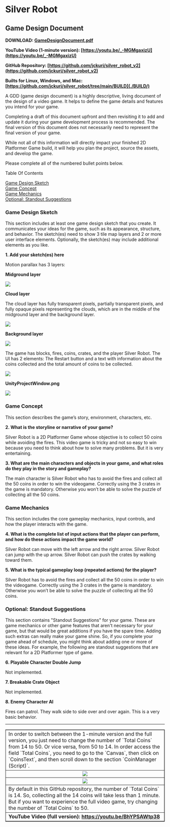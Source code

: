 # Silver Robot

## Game Design Document

**DOWNLOAD: [GameDesignDocument.pdf](./GameDesignDocument.pdf)**



**YouTube Video (1-minute version): [https://youtu.be/_-MGMgaxizU](https://youtu.be/_-MGMgaxizU)**

**GitHub Repository: [https://github.com/jckuri/silver_robot_v2](https://github.com/jckuri/silver_robot_v2)**

**Builts for Linux, Windows, and Mac: [https://github.com/jckuri/silver_robot/tree/main/BUILD](./BUILD/)**

A GDD (game design document) is a highly descriptive, living document of the design of a video game. It helps to define the game details and features you intend for your game.

Completing a draft of this document upfront and then revisiting it to add and update it during your game development process is recommended. The final version of this document does not necessarily need to represent the final version of your game.

While not all of this information will directly impact your finished 2D Platformer Game build, it will help you plan the project, source the assets, and develop the game.

Please complete all of the numbered bullet points below. 

Table Of Contents

[Game Design Sketch](#game-design-sketch)<br/>
[Game Concept](#game-concept)<br/>
[Game Mechanics](#game-mechanics)<br/>
[Optional: Standout Suggestions](#optional-standout-suggestions)<br/>

### Game Design Sketch

This section includes at least one game design sketch that you create. It communicates your ideas for the game, such as its appearance, structure, and behavior. The sketch(es) need to show 3 tile map layers and 2 or more user interface elements. Optionally, the sketch(es) may include additional elements as you like. 

**1. Add your sketch(es) here**

Motion parallax has 3 layers:

**Midground layer**

<img src="images/tilemap.png"/>

**Cloud layer**

The cloud layer has fully transparent pixels, partially transparent pixels, and fully opaque pixels representing the clouds, which are in the middle of the midground layer and the background layer.

<img src="images/clouds.png"/>

**Background layer**

<img src="images/woods.png"/>

The game has blocks, fires, coins, crates, and the player Silver Robot. The UI has 2 elements: The Restart button and a text with information about the coins collected and the total amount of coins to be collected.

<img src="images/game.png"/>

**UnityProjectWindow.png**

<img src="UnityProjectWindow.png"/>



### Game Concept

This section describes the game’s story, environment, characters, etc.

**2. What is the storyline or narrative of your game?**

Silver Robot is a 2D Platformer Game whose objective is to collect 50 coins while avoiding the fires. This video game is tricky and not so easy to win because you need to think about how to solve many problems. But it is very entertaining.


**3. What are the main characters and objects in your game, and what roles do they play in the story and gameplay?**

The main character is Silver Robot who has to avoid the fires and collect all the 50 coins in order to win the videogame. Correctly using the 3 crates in the game is mandatory. Otherwise you won’t be able to solve the puzzle of collecting all the 50 coins.


### Game Mechanics

This section includes the core gameplay mechanics, input controls, and how the player interacts with the game.

**4. What is the complete list of input actions that the player can perform, and how do these actions impact the game world?**

Silver Robot can move with the left arrow and the right arrow. Silver Robot can jump with the up arrow. Silver Robot can push the crates by walking toward them.


**5. What is the typical gameplay loop (repeated actions) for the player?**

Silver Robot has to avoid the fires and collect all the 50 coins in order to win the videogame. Correctly using the 3 crates in the game is mandatory. Otherwise you won’t be able to solve the puzzle of collecting all the 50 coins.



### Optional: Standout Suggestions

This section contains "Standout Suggestions" for your game. These are game mechanics or other game features that aren't necessary for your game, but that would be great additions if you have the spare time. Adding such extras can really make your game shine. So, if you complete your game ahead of schedule, you might think about adding one or more of these ideas. For example, the following are standout suggestions that are relevant for a 2D Platformer type of game. 

**6. Playable Character Double Jump**

Not implemented.

**7. Breakable Crate Object**

Not implemented.

**8. Enemy Character AI**

Fires can patrol. They walk side to side over and over again. This is a very basic behavior.

---------------------------

<table border="1">

<tr><td>
In order to switch between the 1-minute version and the full version, you just need to change the number of `Total Coins` from 14 to 50. Or vice versa, from 50 to 14. In order access the field `Total Coins`, you need to go to the `Canvas`, then click on `CoinsText`, and then scroll down to the section `CoinManager (Script)`.
</td></tr>

<tr><td align="center">
<img src="images/switch_14_50/CoinsText.png"/>
</td></tr>

<tr><td align="center">
<img src="images/switch_14_50/CoinManager.png"/>
</td></tr>

<tr><td>
By default in this GitHub repository, the number of `Total Coins` is 14. So, collecting all the 14 coins will take less than 1 minute.
But if you want to experience the full video game, try changing the number of `Total Coins` to 50. 
</td></tr>

<tr><td>
<b>YouTube Video (full version): <a href="https://youtu.be/BhYPSAWtp38">https://youtu.be/BhYPSAWtp38</a> </b>
</td></tr>

</table>
